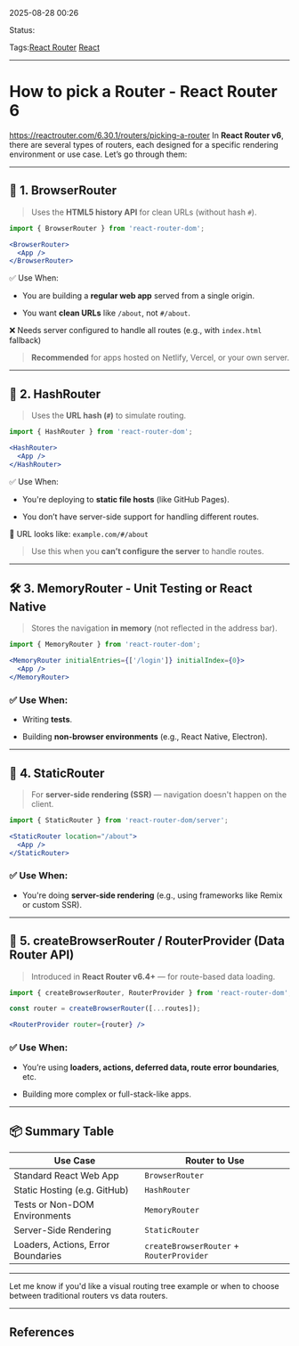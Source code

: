 
2025-08-28 00:26

Status:

Tags:[React Router](../../../3%20-%20Tags/React%20Router.md) [React](../../../3%20-%20Tags/React.md)

---
# How to pick a Router - React Router 6
https://reactrouter.com/6.30.1/routers/picking-a-router
In **React Router v6**, there are several types of routers, each designed for a specific rendering environment or use case. Let’s go through them:

---

## 🔄 1. **BrowserRouter**

> Uses the **HTML5 history API** for clean URLs (without hash `#`).

```jsx
import { BrowserRouter } from 'react-router-dom';

<BrowserRouter>
  <App />
</BrowserRouter>
```

 ✅ Use When:

- You are building a **regular web app** served from a single origin.
    
- You want **clean URLs** like `/about`, not `#/about`.

❌ Needs server configured to handle all routes (e.g., with `index.html` fallback)

> **Recommended** for apps hosted on Netlify, Vercel, or your own server.

---

## 🧭 2. **HashRouter**

> Uses the **URL hash (`#`)** to simulate routing.

```jsx
import { HashRouter } from 'react-router-dom';

<HashRouter>
  <App />
</HashRouter>
```

 ✅ Use When:

- You're deploying to **static file hosts** (like GitHub Pages).
    
- You don’t have server-side support for handling different routes.

🔗 URL looks like: `example.com/#/about`

> Use this when you **can’t configure the server** to handle routes.

---

## 🛠️ 3. **MemoryRouter** - Unit Testing or React Native

> Stores the navigation **in memory** (not reflected in the address bar).

```jsx
import { MemoryRouter } from 'react-router-dom';

<MemoryRouter initialEntries={['/login']} initialIndex={0}>
  <App />
</MemoryRouter>
```

### ✅ Use When:

- Writing **tests**.
    
- Building **non-browser environments** (e.g., React Native, Electron).
    

---

## 🧪 4. **StaticRouter**

> For **server-side rendering (SSR)** — navigation doesn't happen on the client.

```jsx
import { StaticRouter } from 'react-router-dom/server';

<StaticRouter location="/about">
  <App />
</StaticRouter>
```

### ✅ Use When:

- You're doing **server-side rendering** (e.g., using frameworks like Remix or custom SSR).
    

---

## 🧬 5. **createBrowserRouter / RouterProvider** (Data Router API)

> Introduced in **React Router v6.4+** — for route-based data loading.

```jsx
import { createBrowserRouter, RouterProvider } from 'react-router-dom';

const router = createBrowserRouter([...routes]);

<RouterProvider router={router} />
```

### ✅ Use When:

- You’re using **loaders, actions, deferred data, route error boundaries**, etc.
    
- Building more complex or full-stack-like apps.
    

---

## 📦 Summary Table
|Use Case|Router to Use|
|---|---|
|Standard React Web App|`BrowserRouter`|
|Static Hosting (e.g. GitHub)|`HashRouter`|
|Tests or Non-DOM Environments|`MemoryRouter`|
|Server-Side Rendering|`StaticRouter`|
|Loaders, Actions, Error Boundaries|`createBrowserRouter` + `RouterProvider`|

---

Let me know if you'd like a visual routing tree example or when to choose between traditional routers vs data routers.

---
## References
